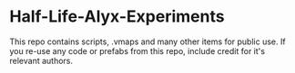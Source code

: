 # Half-Life-Alyx-Experiments
This repo contains scripts, .vmaps and many other items for public use. If you re-use any code or prefabs from this repo, include credit for it's relevant authors.

